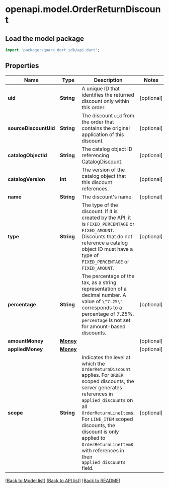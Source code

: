 # openapi.model.OrderReturnDiscount

## Load the model package
```dart
import 'package:square_dart_sdk/api.dart';
```

## Properties
Name | Type | Description | Notes
------------ | ------------- | ------------- | -------------
**uid** | **String** | A unique ID that identifies the returned discount only within this order. | [optional] 
**sourceDiscountUid** | **String** | The discount `uid` from the order that contains the original application of this discount. | [optional] 
**catalogObjectId** | **String** | The catalog object ID referencing [CatalogDiscount](https://developer.squareup.com/reference/square_2023-12-13/objects/CatalogDiscount). | [optional] 
**catalogVersion** | **int** | The version of the catalog object that this discount references. | [optional] 
**name** | **String** | The discount's name. | [optional] 
**type** | **String** | The type of the discount. If it is created by the API, it is `FIXED_PERCENTAGE` or `FIXED_AMOUNT`.  Discounts that do not reference a catalog object ID must have a type of `FIXED_PERCENTAGE` or `FIXED_AMOUNT`. | [optional] 
**percentage** | **String** | The percentage of the tax, as a string representation of a decimal number. A value of `\"7.25\"` corresponds to a percentage of 7.25%.  `percentage` is not set for amount-based discounts. | [optional] 
**amountMoney** | [**Money**](Money.md) |  | [optional] 
**appliedMoney** | [**Money**](Money.md) |  | [optional] 
**scope** | **String** | Indicates the level at which the `OrderReturnDiscount` applies. For `ORDER` scoped discounts, the server generates references in `applied_discounts` on all `OrderReturnLineItem`s. For `LINE_ITEM` scoped discounts, the discount is only applied to `OrderReturnLineItem`s with references in their `applied_discounts` field. | [optional] 

[[Back to Model list]](../README.md#documentation-for-models) [[Back to API list]](../README.md#documentation-for-api-endpoints) [[Back to README]](../README.md)


